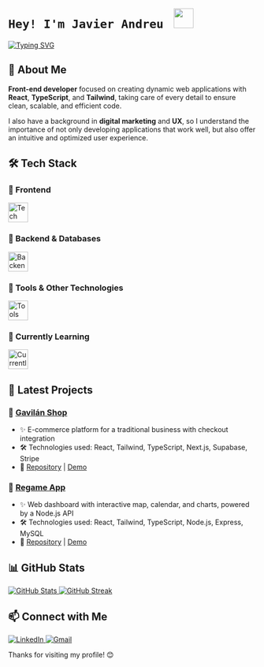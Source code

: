 <div align="left">
  <h1><code color='green'>Hey! I'm Javier Andreu </code> <img src="https://raw.githubusercontent.com/innng/innng/master/assets/kyubey.gif" height="40" /> </h1>
 <p>
   <a href="https://git.io/typing-svg">
     <img src="https://readme-typing-svg.demolab.com?font=Inter+Tight&weight=500&size=28&duration=4000&pause=3000&color=9737cb&center=false&vCenter=false&width=820&height=50&lines=Frontend+Developer+%7C+React+%7C+TypeScript+%7C+Tailwind;'Creativity+is+intelligence+having+fun'" alt="Typing SVG" />
   </a>
 </p>
</div>

## 🚀 About Me

**Front-end developer** focused on creating dynamic web applications with **React**, **TypeScript**, and **Tailwind**, taking care of every detail to ensure clean, scalable, and efficient code.

I also have a background in **digital marketing** and **UX**, so I understand the importance of not only developing applications that work well, but also offer an intuitive and optimized user experience.

## 🛠️ Tech Stack

### 🔹 Frontend
<p align="left">
  <img src="https://skillicons.dev/icons?i=html,css,js,ts,react,tailwind,bootstrap,next,vite&theme=dark" height="40px" alt="Tech Stack" />
</p>

### 🔹 Backend & Databases
<p align="left">
  <img src="https://skillicons.dev/icons?i=nodejs,express,mysql&theme=dark" height="40px" alt="Backend Stack" />
</p>

### 🔹 Tools & Other Technologies
<p align="left">
  <img src="https://skillicons.dev/icons?i=git,github,postman,wordpress,photoshop&theme=dark" height="40px" alt="Tools" />
</p>

### 🔹 Currently Learning
<p align="left">
  <img src="https://skillicons.dev/icons?i=jest,mongodb,astro,figma&theme=dark" height="40px" alt="Currently Learning" />
</p>

## 📌 Latest Projects

### 🔹 [Gavilán Shop](https://github.com/dracudev/gavilan-shop)
- ✨ E-commerce platform for a traditional business with checkout integration
- 🛠️ Technologies used: React, Tailwind, TypeScript, Next.js, Supabase, Stripe
- 🔗 [Repository](https://github.com/dracudev/gavilan-shop) | [Demo](https://gavilan-shop.vercel.app/)

### 🔹 [Regame App](https://github.com/dracudev/S8-Inprocode)
- ✨ Web dashboard with interactive map, calendar, and charts, powered by a Node.js API
- 🛠️ Technologies used: React, Tailwind, TypeScript, Node.js, Express, MySQL
- 🔗 [Repository](https://github.com/dracudev/S8-Inprocode) | [Demo](https://s8-inprocode-frontend.vercel.app/)

## 📊 GitHub Stats

<p align="left">
  <a href="https://github.com/dracudev">
    <img src="https://github-readme-stats.vercel.app/api?username=dracudev&show_icons=true&theme=tokyonight" alt="GitHub Stats" />
  </a>
  <a href="https://github.com/DenverCoder1/github-readme-streak-stats">
    <img src="https://streak-stats.demolab.com?user=dracudev&theme=tokyonight" alt="GitHub Streak" />
  </a>
</p>

## 📫 Connect with Me
<p align="left">
  <a href="https://www.linkedin.com/in/javier-andreu-peralta" target="_blank">
    <img src="https://img.shields.io/badge/LinkedIn-0077B5?style=for-the-badge&logo=linkedin&logoColor=white" alt="LinkedIn" />
  </a>
  <a href="mailto:andreujavier99@gmail.com" target="_blank">
    <img src="https://img.shields.io/badge/Gmail-D14836?style=for-the-badge&logo=gmail&logoColor=white" alt="Gmail" />
  </a>
</p>

Thanks for visiting my profile! 😊

